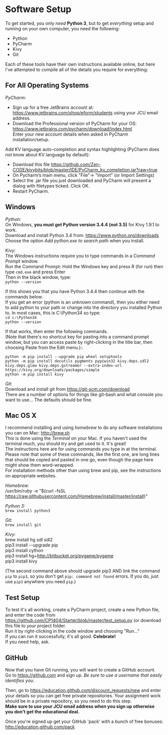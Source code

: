 Software Setup
==============

To get started, you only _need_ **Python 3**, but to get _everything_ setup and running on your own computer, you need the following:
* Python
* PyCharm
* Kivy
* Git

Each of these tools have their own instructions available online, but here I've attempted to compile all of the details you require for everything:

For All Operating Systems
-------------------------
*PyCharm:*  
* Sign up for a free JetBrains account at: https://www.jetbrains.com/shop/eform/students using your JCU email address.
* Download the Professional version of PyCharm for your OS: https://www.jetbrains.com/pycharm/download/index.html  
Enter your new account details when asked in PyCharm installation/setup.

Add KV language auto-completion and syntax highlighting (PyCharm does not know about KV language by default):
* Download this file https://github.com/Zen-CODE/kivybits/blob/master/IDE/PyCharm_kv_completion.jar?raw=true
* On Pycharm’s main menu, click "File"-> "Import" (or Import Settings)
* Select the .jar file you just downloaded and PyCharm will present a dialog with filetypes ticked. Click OK.
* Restart PyCharm.

Windows
-------
*Python:*  
On Windows, **you must get Python version 3.4.4 (not 3.5)** for Kivy 1.9.1 to work.  
Download and install Python 3.4 ​from: https://www.python.org/downloads  
Choose the option ​*Add python.exe to search path*​ when you install.  

*Kivy:*​  
The Windows instructions require you to type commands in a *Command Prompt* window.  
Run the Command Prompt: Hold the Windows key and press R (for run) then type `cmd.exe` and press Enter  
Then in the black window, type:  
`python --version`

If this shows you that you have Python 3.4.4 then continue with the commands below.  
If you get an error (python is an unknown command), then you either need to add python to your path or change into the directory you installed Python to. In most cases, this is C:\Python34 so type:  
`cd c:\Python34`  
`python --version`  

If that works, then enter the following commands.  
(Note that there's no shortcut key for pasting into a command prompt window, but you can access paste by right-clicking in the title bar, then choosing Paste from the Edit menu.)::

    python -m pip install --upgrade pip wheel setuptools 
    python -m pip install docutils pygments pypiwin32 kivy.deps.sdl2 kivy.deps.glew kivy.deps.gstreamer --extra-index-url https://kivy.org/downloads/packages/simple  
    python -m pip install kivy  

*Git*:  
Download and install git from https://git-scm.com/download  
There are a number of options for things like git-bash and what console you want to use... The defaults should be fine.

Mac OS X
--------
I recommend installing and using *homebrew* to do any software installations you can on Mac: http://brew.sh  
This is done using the *Terminal* on your Mac. If you haven't used the terminal much, you should try and get used to it. It's great!  
The instructions here are for using commands you type in at the terminal. Please note that some of these commands, like the first one, are long lines that should be copied and pasted in one go, even though the page here might show them word-wrapped.  
For installation methods other than using brew and pip, see the instructions on appropriate websites.

*Homebrew:*  
    /usr/bin/ruby -e "$(curl -fsSL https://raw.githubusercontent.com/Homebrew/install/master/install)"

*Python 3:*  
`brew install python3`

*Git:*  
`brew install git`

*Kivy:*  
    brew install hg sdl sdl2  
    pip3 install --upgrade pip  
    pip3 install cython  
    pip3 install hg+http://bitbucket.org/pygame/pygame  
    pip3 install kivy  

(The second command above should upgrade pip3 AND link the command `pip` to `pip3`, so you don't get `pip: command not found` errors. If you do, just use `pip3` anywhere you need `pip`.)

Test Setup
----------
To test it's all working, create a PyCharm project, create a new Python file, and enter the code from https://github.com/CP1404/Starter/blob/master/test_setup.py (or download this file to your project folder.  
Run it by right-clicking in the code window and choosing "Run..."  
If you can run it successfully, it's all good. **Celebrate!**  
If you need help, ask.


GitHub
------
Now that you have Git running, you will want to create a GitHub account.  
Go to https://github.com and sign up. *Be sure to use a username that easily identifies you.*

Then, go to https://education.github.com/discount_requests/new and enter your details so you can get free private repositories. Your assignment work should be in a private repository, so you need to do this step.  
**Make sure to use your JCU email address when you sign up otherwise you don't get the educational deal.**

Once you're signed up get your GitHub 'pack' with a bunch of free bonuses: http://education.github.com/pack